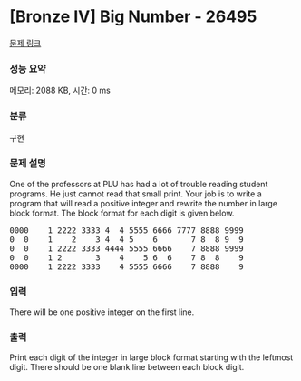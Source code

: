 # [Bronze IV] Big Number - 26495 

[문제 링크](https://www.acmicpc.net/problem/26495) 

### 성능 요약

메모리: 2088 KB, 시간: 0 ms

### 분류

구현

### 문제 설명

<p>One of the professors at PLU has had a lot of trouble reading student programs. He just cannot read that small print. Your job is to write a program that will read a positive integer and rewrite the number in large block format. The block format for each digit is given below.</p>

<pre>0000    1 2222 3333 4  4 5555 6666 7777 8888 9999
0  0    1    2    3 4  4 5    6       7 8  8 9  9
0  0    1 2222 3333 4444 5555 6666    7 8888 9999
0  0    1 2       3    4    5 6  6    7 8  8    9
0000    1 2222 3333    4 5555 6666    7 8888    9 </pre>

### 입력 

 <p>There will be one positive integer on the first line.</p>

### 출력 

 <p>Print each digit of the integer in large block format starting with the leftmost digit. There should be one blank line between each block digit.</p>

